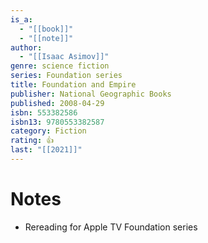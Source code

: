 ```yaml
---
is_a:
  - "[[book]]"
  - "[[note]]"
author:
  - "[[Isaac Asimov]]"
genre: science fiction
series: Foundation series
title: Foundation and Empire
publisher: National Geographic Books
published: 2008-04-29
isbn: 553382586
isbn13: 9780553382587
category: Fiction
rating: 👍
last: "[[2021]]"
---
```

# Notes
- Rereading for Apple TV Foundation series

